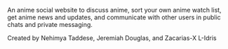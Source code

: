 An anime social website to discuss anime, sort your own anime watch list, get anime news and updates, and communicate with other users in public chats and private messaging.

Created by Nehimya Taddese, Jeremiah Douglas, and Zacarias-X L-Idris
